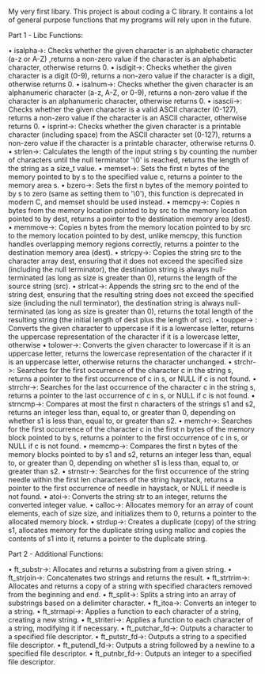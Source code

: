 My very first libary.
This project is about coding a C library.
It contains a lot of general purpose functions that my programs will rely upon in the future.

Part 1 - Libc Functions:

• isalpha->: Checks whether the given character is an alphabetic character (a-z or A-Z) ,returns a non-zero value if the character is an alphabetic character, otherwise returns 0.
• isdigit->: Checks whether the given character is a digit (0-9), returns a non-zero value if the character is a digit, otherwise returns 0.
• isalnum->: Checks whether the given character is an alphanumeric character (a-z, A-Z, or 0-9), returns a non-zero value if the character is an alphanumeric character, otherwise returns 0.
• isascii->: Checks whether the given character is a valid ASCII character (0-127), returns a non-zero value if the character is an ASCII character, otherwise returns 0.
• isprint->: Checks whether the given character is a printable character (including space) from the ASCII character set (0-127), returns a non-zero value if the character is a printable character, otherwise returns 0.
• strlen->: Calculates the length of the input string s by counting the number of characters until the null terminator '\0' is reached, returns the length of the string as a size_t value.
• memset->: Sets the first n bytes of the memory pointed to by s to the specified value c, returns a pointer to the memory area s.
• bzero->: Sets the first n bytes of the memory pointed to by s to zero (same as setting them to '\0'), this function is deprecated in modern C, and memset should be used instead.
• memcpy->: Copies n bytes from the memory location pointed to by src to the memory location pointed to by dest, returns a pointer to the destination memory area (dest).
• memmove->: Copies n bytes from the memory location pointed to by src to the memory location pointed to by dest, unlike memcpy, this function handles overlapping memory regions correctly, returns a pointer to the destination memory area (dest).
• strlcpy->: Copies the string src to the character array dest, ensuring that it does not exceed the specified size (including the null terminator), the destination string is always null-terminated (as long as size is greater than 0), returns the length of the source string (src).
• strlcat->: Appends the string src to the end of the string dest, ensuring that the resulting string does not exceed the specified size (including the null terminator), the destination string is always null-terminated (as long as size is greater than 0), returns the total length of the resulting string (the initial length of dest plus the length of src).
• toupper-> : Converts the given character to uppercase if it is a lowercase letter, returns the uppercase representation of the character if it is a lowercase letter, otherwise
• tolower->: Converts the given character to lowercase if it is an uppercase letter, returns the lowercase representation of the character if it is an uppercase letter, otherwise returns the character unchanged.
• strchr->: Searches for the first occurrence of the character c in the string s, returns a pointer to the first occurrence of c in s, or NULL if c is not found.
• strrchr->: Searches for the last occurrence of the character c in the string s, returns a pointer to the last occurrence of c in s, or NULL if c is not found.
• strncmp->: Compares at most the first n characters of the strings s1 and s2, returns an integer less than, equal to, or greater than 0, depending on whether s1 is less than, equal to, or greater than s2.
• memchr->: Searches for the first occurrence of the character c in the first n bytes of the memory block pointed to by s, returns a pointer to the first occurrence of c in s, or NULL if c is not found.
• memcmp->: Compares the first n bytes of the memory blocks pointed to by s1 and s2, returns an integer less than, equal to, or greater than 0, depending on whether s1 is less than, equal to, or greater than s2.
• strnstr->: Searches for the first occurrence of the string needle within the first len characters of the string haystack, returns a pointer to the first occurrence of needle in haystack, or NULL if needle is not found.
• atoi->: Converts the string str to an integer, returns the converted integer value.
• calloc->: Allocates memory for an array of count elements, each of size size, and initializes them to 0, returns a pointer to the allocated memory block.
• strdup->: Creates a duplicate (copy) of the string s1, allocates memory for the duplicate string using malloc and copies the contents of s1 into it, returns a pointer to the duplicate string.

Part 2 - Additional Functions:

• ft_substr->: Allocates and returns a substring from a given string.
• ft_strjoin->: Concatenates two strings and returns the result.
• ft_strtrim->: Allocates and returns a copy of a string with specified characters removed from the beginning and end.
• ft_split->: Splits a string into an array of substrings based on a delimiter character.
• ft_itoa->: Converts an integer to a string.
• ft_strmapi->: Applies a function to each character of a string, creating a new string.
• ft_striteri->: Applies a function to each character of a string, modifying it if necessary.
• ft_putchar_fd->: Outputs a character to a specified file descriptor.
• ft_putstr_fd->: Outputs a string to a specified file descriptor.
• ft_putendl_fd->: Outputs a string followed by a newline to a specified file descriptor.
• ft_putnbr_fd->: Outputs an integer to a specified file descriptor.
